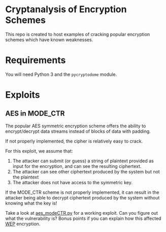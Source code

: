 # Cryptanalysis of Encryption Schemes
This repo is created to host examples of cracking popular encryption schemes which have known weaknesses.

# Requirements
You will need Python 3 and the `pycryptodome` module.

# Exploits
## AES in MODE_CTR
The popular AES symmetric encryption scheme offers the ability to encrypt/decrypt data streams instead of blocks of data with padding.

If not properly implemented, the cipher is relatively easy to crack.

For this exploit, we assume that:
1. The attacker can submit (or guess) a string of plaintext provided as input for the encryption, and can see the resulting ciphertext.
2. The attacker can see other ciphertext produced by the system but not the plaintext
3. The attacker does not have access to the symmetric key.

If the MODE_CTR scheme is not properly implemented, it can result in the attacker being able to decrypt ciphertext produced by the system without knowing what the key is!

Take a look at [aes_modeCTR.py](./aes_modeCTR.py) for a working exploit. Can you figure out what the vulnerability is? Bonus points if you can explain how this affected [WEP](https://en.wikipedia.org/wiki/Wired_Equivalent_Privacy) encryption.


